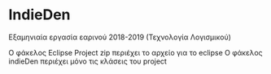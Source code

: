 # IndieDen
Εξαμηνιαία εργασία εαρινού 2018-2019 (Τεχνολογία Λογισμικού)

Ο φάκελος Eclipse Project zip περιέχει το αρχείο για το eclipse
Ο φάκελος indieDen περιέχει μόνο τις κλάσεις του project
